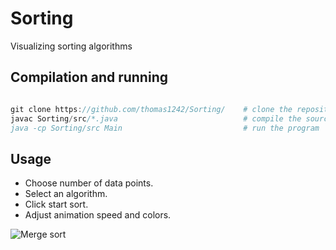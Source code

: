 # Sorting

Visualizing sorting algorithms

## Compilation and running

```javascript

git clone https://github.com/thomas1242/Sorting/    # clone the repository   
javac Sorting/src/*.java                            # compile the source code
java -cp Sorting/src Main                           # run the program         

```

## Usage

* Choose number of data points.<br>
* Select an algorithm.<br>
* Click start sort.<br>
* Adjust animation speed and colors.

![Merge sort](images/colorSorts.gif)
